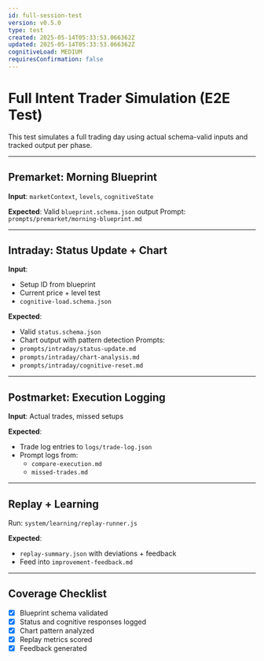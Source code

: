 ```yaml
---
id: full-session-test
version: v0.5.0
type: test
created: 2025-05-14T05:33:53.066362Z
updated: 2025-05-14T05:33:53.066362Z
cognitiveLoad: MEDIUM
requiresConfirmation: false
---
```


# Full Intent Trader Simulation (E2E Test)

This test simulates a full trading day using actual schema-valid inputs and tracked output per phase.

---

## Premarket: Morning Blueprint

**Input**: `marketContext`, `levels`, `cognitiveState`

**Expected**: Valid `blueprint.schema.json` output
Prompt: `prompts/premarket/morning-blueprint.md`

---

## Intraday: Status Update + Chart

**Input**:
- Setup ID from blueprint
- Current price + level test
- `cognitive-load.schema.json`

**Expected**:
- Valid `status.schema.json`
- Chart output with pattern detection
Prompts:
- `prompts/intraday/status-update.md`
- `prompts/intraday/chart-analysis.md`
- `prompts/intraday/cognitive-reset.md`

---

## Postmarket: Execution Logging

**Input**: Actual trades, missed setups

**Expected**:
- Trade log entries to `logs/trade-log.json`
- Prompt logs from:
  - `compare-execution.md`
  - `missed-trades.md`

---

## Replay + Learning

Run: `system/learning/replay-runner.js`

**Expected**:
- `replay-summary.json` with deviations + feedback
- Feed into `improvement-feedback.md`

---

## Coverage Checklist

- [x] Blueprint schema validated
- [x] Status and cognitive responses logged
- [x] Chart pattern analyzed
- [x] Replay metrics scored
- [x] Feedback generated
